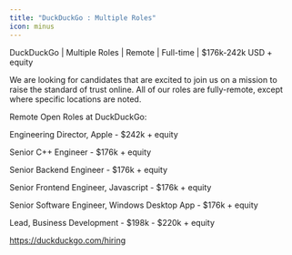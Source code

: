 ```yaml
---
title: "DuckDuckGo : Multiple Roles"
icon: minus
---
```

DuckDuckGo | Multiple Roles | Remote | Full-time | $176k-242k USD + equity

We are looking for candidates that are excited to join us on a mission to raise the standard of trust online. All of our roles are fully-remote, except where specific locations are noted.

Remote Open Roles at DuckDuckGo:

Engineering Director, Apple - $242k + equity

Senior C++ Engineer - $176k + equity

Senior Backend Engineer - $176k + equity

Senior Frontend Engineer, Javascript - $176k + equity

Senior Software Engineer, Windows Desktop App - $176k + equity

Lead, Business Development - $198k - $220k + equity

<a href="https:&#x2F;&#x2F;duckduckgo.com&#x2F;hiring" rel="nofollow">https:&#x2F;&#x2F;duckduckgo.com&#x2F;hiring</a>
